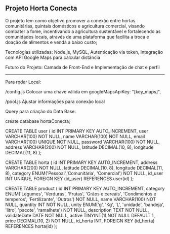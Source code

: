 ## Projeto Horta Conecta

O projeto tem como objetivo promover a conexão entre hortas comunitárias, quintais domésticos e agricultura comercial, visando combater a fome, incentivando a agricultura sustentável e fortalecendo as comunidades locais, através de uma plataforma que facilita a troca e doação de alimentos e venda a baixo custo;​

Tecnologias utilizadas: Node.js, MySQL, Autenticação via token, Integração com API Google Maps para calcular distância

Futuro do Projeto:     Camada de Front-End e Implementação de chat e perfil​

-----
    
Para rodar Local:

/config.js
Colocar uma chave válida em 
googleMapsApiKey: "[key_maps]",

/pool.js
Ajustar informações para conexão local


Query para criação do Data Base:

create database hortaConecta;

CREATE TABLE user (
    id INT PRIMARY KEY AUTO_INCREMENT,
    user VARCHAR(100) NOT NULL,
    name VARCHAR(100) NOT NULL,
    email VARCHAR(100) UNIQUE NOT NULL,
    password VARCHAR(100) NOT NULL,
    address VARCHAR(200) NOT NULL,
    latitude DECIMAL(10, 8),
    longitude DECIMAL(11, 8)
);


CREATE TABLE horta (
    id INT PRIMARY KEY AUTO_INCREMENT,
    address VARCHAR(200) NOT NULL,
    latitude DECIMAL(10, 8),
    longitude DECIMAL(11, 8),
    category ENUM('Pessoal','Comunitária', 'Comercial') NOT NULL,
    id_user INT UNIQUE,
    FOREIGN KEY (id_user) REFERENCES user(id)
);

CREATE TABLE product (
    id INT PRIMARY KEY AUTO_INCREMENT,
    category ENUM('Legumes', 'Verduras', 'Frutas', 'Grãos e cereais', 'Condimentos e temperos', 'Fertilizante', 'Outros') NOT NULL,
    name VARCHAR(100) NOT NULL,
    quantity INT NOT NULL,
    unity ENUM('g', 'Kg', 'L', 'unidade', 'bandeja', 'litro', 'pacote', 'ramalhete') NOT NULL,
    description TEXT NOT NULL,
    validateDate DATE NOT NULL,
	active TINYINT(1) NOT NULL DEFAULT 1,
	price DECIMAL(10, 2) NOT NULL,
    id_horta INT,
    FOREIGN KEY (id_horta) REFERENCES horta(id)
);
